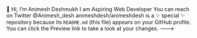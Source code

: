 👋 Hi, I’m Animesh Deshmukh
I am Aspiring Web Developer
You can reach on Twitter @Animesh_desh
animeshdesh/animeshdesh is a ✨ special ✨ repository because its `README.md` (this file) appears on your GitHub profile.
You can click the Preview link to take a look at your changes.
--->
